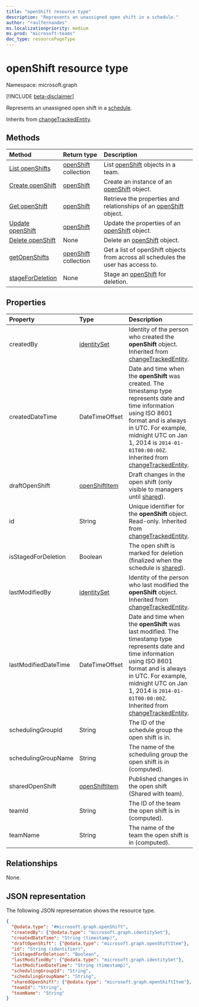 ```yaml
---
title: "openShift resource type"
description: "Represents an unassigned open shift in a schedule."
author: "raulfernandes"
ms.localizationpriority: medium
ms.prod: "microsoft-teams"
doc_type: resourcePageType
---
```


# openShift resource type

Namespace: microsoft.graph

[!INCLUDE [beta-disclaimer](../../includes/beta-disclaimer.md)]

Represents an unassigned open shift in a [schedule](../resources/schedule.md).

Inherits from [changeTrackedEntity](../resources/changetrackedentity.md).

## Methods
|Method|Return type|Description|
|:---|:---|:---|
|[List openShifts](../api/openshift-list.md)|[openShift](../resources/openshift.md) collection|List [openShift](../resources/openshift.md) objects in a team.|
|[Create openShift](../api/openshift-post.md)|[openShift](../resources/openshift.md)|Create an instance of an [openShift](../resources/openshift.md) object.|
|[Get openShift](../api/openshift-get.md)|[openShift](../resources/openshift.md)|Retrieve the properties and relationships of an [openShift](../resources/openshift.md) object.|
|[Update openShift](../api/openshift-update.md)|[openShift](../resources/openshift.md)|Update the properties of an [openShift](../resources/openshift.md) object.|
|[Delete openShift](../api/openshift-delete.md)|None|Delete an [openShift](../resources/openshift.md) object.|
|[getOpenShifts](../api/team-getopenshifts.md)|[openShift](../resources/openshift.md) collection|Get a list of openShift objects from across all schedules the user has access to.|
|[stageForDeletion](../api/openshift-stagefordeletion.md)|None|Stage an [openShift](../resources/openshift.md) for deletion.|

## Properties
|Property|Type|Description|
|:---|:---|:---|
|createdBy|[identitySet](identityset.md)|Identity of the person who created the **openShift** object. Inherited from [changeTrackedEntity](../resources/changetrackedentity.md).|
|createdDateTime|DateTimeOffset|Date and time when the **openShift** was created. The timestamp type represents date and time information using ISO 8601 format and is always in UTC. For example, midnight UTC on Jan 1, 2014 is `2014-01-01T00:00:00Z`. Inherited from [changeTrackedEntity](../resources/changetrackedentity.md).|
|draftOpenShift|[openShiftItem](../resources/openshiftitem.md)|Draft changes in the open shift (only visible to managers until [shared](../api/schedule-share.md)).|
|id|String| Unique identifier for the **openShift** object. Read-only. Inherited from [changeTrackedEntity](../resources/changetrackedentity.md).|
|isStagedForDeletion|Boolean|The open shift is marked for deletion (finalized when the schedule is [shared](../api/schedule-share.md)).|
|lastModifiedBy|[identitySet](identityset.md)|Identity of the person who last modified the **openShift** object. Inherited from [changeTrackedEntity](../resources/changetrackedentity.md).|
|lastModifiedDateTime|DateTimeOffset|Date and time when the **openShift** was last modified. The timestamp type represents date and time information using ISO 8601 format and is always in UTC. For example, midnight UTC on Jan 1, 2014 is `2014-01-01T00:00:00Z`. Inherited from [changeTrackedEntity](../resources/changetrackedentity.md).|
|schedulingGroupId|String|The ID of the schedule group the open shift is in.|
|schedulingGroupName|String|The name of the scheduling group the open shift is in (computed).|
|sharedOpenShift|[openShiftItem](../resources/openshiftitem.md)|Published changes in the open shift (Shared with team).|
|teamId|String|The ID of the team the open shift is in (computed).|
|teamName|String|The name of the team the open shift is in (computed).|

## Relationships
None.

## JSON representation
The following JSON representation shows the resource type.
<!-- {
  "blockType": "resource",
  "keyProperty": "id",
  "@odata.type": "microsoft.graph.openShift",
  "baseType": "microsoft.graph.changeTrackedEntity",
  "openType": false
}
-->
``` json
{
  "@odata.type": "#microsoft.graph.openShift",
  "createdBy": {"@odata.type": "microsoft.graph.identitySet"},
  "createdDateTime": "String (timestamp)",
  "draftOpenShift": {"@odata.type": "microsoft.graph.openShiftItem"},
  "id": "String (identifier)",
  "isStagedForDeletion": "Boolean",
  "lastModifiedBy": {"@odata.type": "microsoft.graph.identitySet"},
  "lastModifiedDateTime": "String (timestamp)",
  "schedulingGroupId": "String",
  "schedulingGroupName": "String",
  "sharedOpenShift": {"@odata.type": "microsoft.graph.openShiftItem"},
  "teamId": "String",
  "teamName": "String"
}
```
